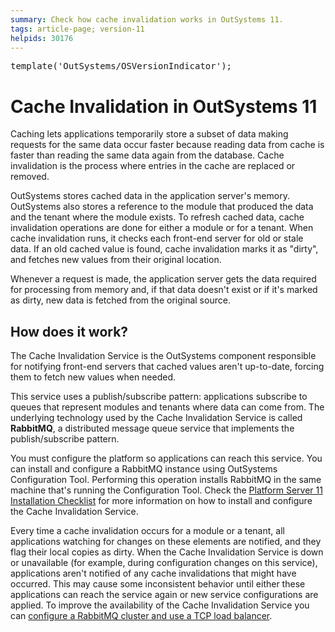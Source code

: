 ```yaml
---
summary: Check how cache invalidation works in OutSystems 11.
tags: article-page; version-11
helpids: 30176
---
```


<pre class="script">
template('OutSystems/OSVersionIndicator');
</pre>

# Cache Invalidation in OutSystems 11

Caching lets applications temporarily store a  subset of data making requests for the same data occur faster because reading data from cache is faster than reading the same data again from the database. Cache invalidation is the process where entries in the cache are replaced or removed.

OutSystems stores cached data in the application server's memory. OutSystems also stores a reference to the module that produced the data and the tenant where the module exists. To refresh cached data, cache invalidation operations are done for either a module or for a tenant. When cache invalidation runs, it checks each front-end server for old or stale data. If an old cached value is found, cache invalidation marks it as "dirty", and fetches new values from their original location.

Whenever a request is made, the application server gets the data required for processing from memory and, if that data doesn't exist or if it's marked as dirty, new data is fetched from the original source.

## How does it work?

The Cache Invalidation Service is the OutSystems component responsible for notifying front-end servers that cached values aren't up-to-date, forcing them to fetch new values when needed.

This service uses a publish/subscribe pattern: applications subscribe to queues that represent modules and tenants where data can come from. The underlying technology used by the Cache Invalidation Service is called **RabbitMQ**, a distributed message queue service that implements the publish/subscribe pattern.

You must configure the platform so applications can reach this service. You can install and configure a RabbitMQ instance using OutSystems Configuration Tool. Performing this operation installs RabbitMQ in the same machine that's running the Configuration Tool. Check the [Platform Server 11 Installation Checklist](<https://www.outsystems.com/goto/checklist-11>) for more information on how to install and configure the Cache Invalidation Service.

Every time a cache invalidation occurs for a module or a tenant, all applications watching for changes on these elements are notified, and they flag their local copies as dirty. When the Cache Invalidation Service is down or unavailable (for example, during configuration changes on this service), applications aren't notified of any cache invalidations that might have occurred. This may cause some inconsistent behavior until either these applications can reach the service again or new service configurations are applied. 
To improve the availability of the Cache Invalidation Service you can [configure a RabbitMQ cluster and use a TCP load balancer](<high-availability.md>).
